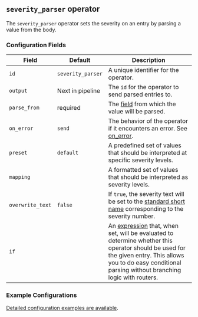 ## `severity_parser` operator

The `severity_parser` operator sets the severity on an entry by parsing a value from the body.

### Configuration Fields

| Field            | Default           | Description |
| ---              | ---               | ---         |
| `id`             | `severity_parser` | A unique identifier for the operator. |
| `output`         | Next in pipeline  | The `id` for the operator to send parsed entries to. |
| `parse_from`     | required          | The [field](../types/field.md) from which the value will be parsed. |
| `on_error`       | `send`            | The behavior of the operator if it encounters an error. See [on_error](../types/on_error.md). |
| `preset`         | `default`         | A predefined set of values that should be interpreted at specific severity levels. |
| `mapping`        |                   | A formatted set of values that should be interpreted as severity levels. |
| `overwrite_text` | `false`           | If `true`, the severity text will be set to the [standard short name](https://github.com/open-telemetry/opentelemetry-specification/blob/main/specification/logs/data-model.md#displaying-severity) corresponding to the severity number. |
| `if`             |                   | An [expression](../types/expression.md) that, when set, will be evaluated to determine whether this operator should be used for the given entry. This allows you to do easy conditional parsing without branching logic with routers. |

### Example Configurations

[Detailed configuration examples are available](../types/severity.md).
